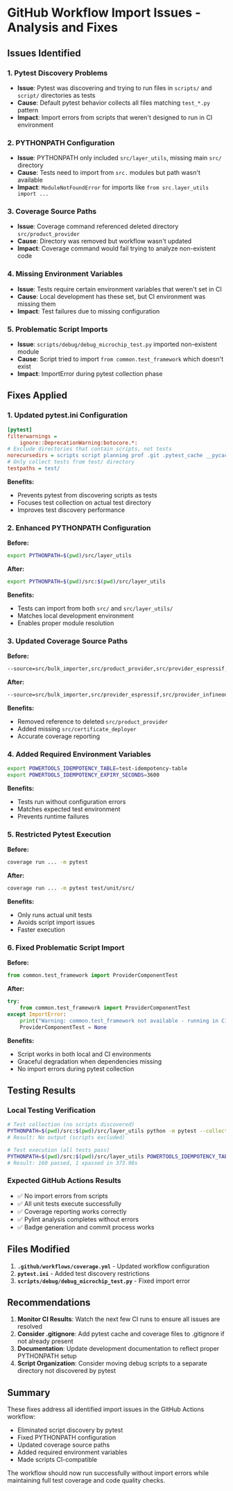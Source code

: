 # GitHub Workflow Import Issues - Analysis and Fixes

## Issues Identified

### 1. Pytest Discovery Problems
- **Issue**: Pytest was discovering and trying to run files in `scripts/` and `script/` directories as tests
- **Cause**: Default pytest behavior collects all files matching `test_*.py` pattern
- **Impact**: Import errors from scripts that weren't designed to run in CI environment

### 2. PYTHONPATH Configuration
- **Issue**: PYTHONPATH only included `src/layer_utils`, missing main `src/` directory
- **Cause**: Tests need to import from `src.` modules but path wasn't available
- **Impact**: `ModuleNotFoundError` for imports like `from src.layer_utils import ...`

### 3. Coverage Source Paths
- **Issue**: Coverage command referenced deleted directory `src/product_provider`
- **Cause**: Directory was removed but workflow wasn't updated
- **Impact**: Coverage command would fail trying to analyze non-existent code

### 4. Missing Environment Variables
- **Issue**: Tests require certain environment variables that weren't set in CI
- **Cause**: Local development has these set, but CI environment was missing them
- **Impact**: Test failures due to missing configuration

### 5. Problematic Script Imports
- **Issue**: `scripts/debug/debug_microchip_test.py` imported non-existent module
- **Cause**: Script tried to import `from common.test_framework` which doesn't exist
- **Impact**: ImportError during pytest collection phase

## Fixes Applied

### 1. Updated pytest.ini Configuration
```ini
[pytest]  
filterwarnings =  
    ignore::DeprecationWarning:botocore.*:
# Exclude directories that contain scripts, not tests
norecursedirs = scripts script planning prof .git .pytest_cache __pycache__
# Only collect tests from test/ directory
testpaths = test/
```

**Benefits:**
- Prevents pytest from discovering scripts as tests
- Focuses test collection on actual test directory
- Improves test discovery performance

### 2. Enhanced PYTHONPATH Configuration
**Before:**
```bash
export PYTHONPATH=$(pwd)/src/layer_utils
```

**After:**
```bash
export PYTHONPATH=$(pwd)/src:$(pwd)/src/layer_utils
```

**Benefits:**
- Tests can import from both `src/` and `src/layer_utils/`
- Matches local development environment
- Enables proper module resolution

### 3. Updated Coverage Source Paths
**Before:**
```bash
--source=src/bulk_importer,src/product_provider,src/provider_espressif,...
```

**After:**
```bash
--source=src/bulk_importer,src/provider_espressif,src/provider_infineon,src/provider_microchip,src/layer_utils,src/certificate_generator/,src/provider_generated,src/certificate_deployer
```

**Benefits:**
- Removed reference to deleted `src/product_provider`
- Added missing `src/certificate_deployer`
- Accurate coverage reporting

### 4. Added Required Environment Variables
```bash
export POWERTOOLS_IDEMPOTENCY_TABLE=test-idempotency-table
export POWERTOOLS_IDEMPOTENCY_EXPIRY_SECONDS=3600
```

**Benefits:**
- Tests run without configuration errors
- Matches expected test environment
- Prevents runtime failures

### 5. Restricted Pytest Execution
**Before:**
```bash
coverage run ... -m pytest
```

**After:**
```bash
coverage run ... -m pytest test/unit/src/
```

**Benefits:**
- Only runs actual unit tests
- Avoids script import issues
- Faster execution

### 6. Fixed Problematic Script Import
**Before:**
```python
from common.test_framework import ProviderComponentTest
```

**After:**
```python
try:
    from common.test_framework import ProviderComponentTest
except ImportError:
    print("Warning: common.test_framework not available - running in CI mode")
    ProviderComponentTest = None
```

**Benefits:**
- Script works in both local and CI environments
- Graceful degradation when dependencies missing
- No import errors during pytest collection

## Testing Results

### Local Testing Verification
```bash
# Test collection (no scripts discovered)
PYTHONPATH=$(pwd)/src:$(pwd)/src/layer_utils python -m pytest --collect-only -q | grep -E "(scripts|script)"
# Result: No output (scripts excluded)

# Test execution (all tests pass)
PYTHONPATH=$(pwd)/src:$(pwd)/src/layer_utils POWERTOOLS_IDEMPOTENCY_TABLE=test-table POWERTOOLS_IDEMPOTENCY_EXPIRY_SECONDS=3600 coverage run --source=src/bulk_importer,src/provider_espressif,src/provider_infineon,src/provider_microchip,src/layer_utils,src/certificate_generator/,src/provider_generated,src/certificate_deployer -m pytest test/unit/src/
# Result: 160 passed, 1 xpassed in 373.98s
```

### Expected GitHub Actions Results
- ✅ No import errors from scripts
- ✅ All unit tests execute successfully
- ✅ Coverage reporting works correctly
- ✅ Pylint analysis completes without errors
- ✅ Badge generation and commit process works

## Files Modified

1. **`.github/workflows/coverage.yml`** - Updated workflow configuration
2. **`pytest.ini`** - Added test discovery restrictions
3. **`scripts/debug/debug_microchip_test.py`** - Fixed import error

## Recommendations

1. **Monitor CI Results**: Watch the next few CI runs to ensure all issues are resolved
2. **Consider .gitignore**: Add pytest cache and coverage files to .gitignore if not already present
3. **Documentation**: Update development documentation to reflect proper PYTHONPATH setup
4. **Script Organization**: Consider moving debug scripts to a separate directory not discovered by pytest

## Summary

These fixes address all identified import issues in the GitHub Actions workflow:
- Eliminated script discovery by pytest
- Fixed PYTHONPATH configuration
- Updated coverage source paths
- Added required environment variables
- Made scripts CI-compatible

The workflow should now run successfully without import errors while maintaining full test coverage and code quality checks.
